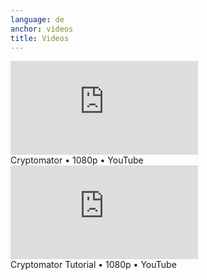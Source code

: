 ```yaml
---
language: de
anchor: videos
title: Videos
---
```

<div class="row">
  <div class="col-sm-12 col-md-6">
    <div class="thumbnail text-center">
      <div class="embed-responsive embed-responsive-16by9">
        <iframe class="embed-responsive-item" src="https://www.youtube.com/embed/oIv0n4MYgdw" frameborder="0" allowfullscreen></iframe>
      </div>
      <div class="caption">Cryptomator • 1080p • YouTube</div>
    </div>
  </div>
  <div class="clearfix visible-sm-block"></div>
  <div class="col-sm-12 col-md-6">
    <div class="thumbnail text-center">
      <div class="embed-responsive embed-responsive-16by9">
        <iframe class="embed-responsive-item" src="https://www.youtube.com/embed/AIS5vbUAFc0" frameborder="0" allowfullscreen></iframe>
      </div>
      <div class="caption">Cryptomator Tutorial • 1080p • YouTube</div>
    </div>
  </div>
</div>
